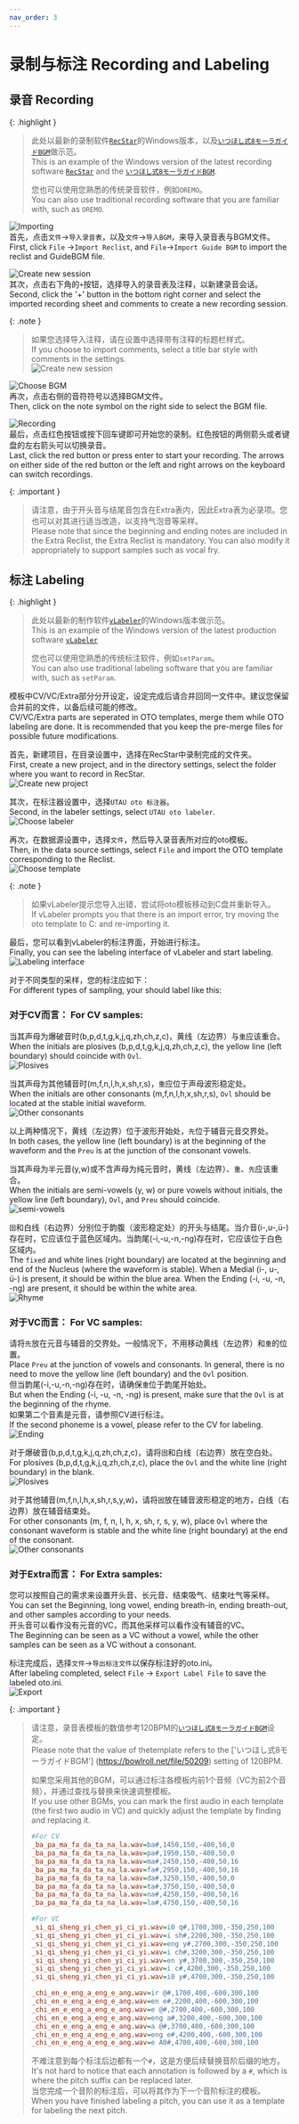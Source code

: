 ```yaml
---
nav_order: 3
---
```


# 录制与标注 Recording and Labeling

## 录音 Recording

{: .highlight }
>  此处以最新的录制软件[`RecStar`](https://github.com/sdercolin/RecStar)的Windows版本，以及[`いつほし式8モーラガイドBGM`](https://bowlroll.net/file/50209)做示范。  
>  This is an example of the Windows version of the latest recording software [`RecStar`](https://github.com/sdercolin/RecStar) and the [`いつほし式8モーラガイドBGM`](https://bowlroll.net/file/50209).    
>
> 您也可以使用您熟悉的传统录音软件，例如`OREMO`。  
> You can also use traditional recording software that you are familiar with, such as `OREMO`.  
  
![Importing](/assets/RS1.png)  
首先，点击`文件`->`导入录音表`，以及`文件`->`导入BGM`，来导入录音表与BGM文件。  
First, click `File` ->`Import Reclist`, and `File`->`Import Guide BGM` to import the reclist and GuideBGM file.  
  
![Create new session](/assets/RS2.png)  
其次，点击右下角的`+`按钮，选择导入的录音表及注释，以新建录音会话。  
Second, click the '+' button in the bottom right corner and select the imported recording sheet and comments to create a new recording session. 
  
{: .note }
> 如果您选择导入注释，请在设置中选择带有注释的标题栏样式。  
> If you choose to import comments, select a title bar style with comments in the settings.   
> ![Create new session](/assets/RS2-1.png)
  
![Choose BGM](/assets/RS3.png)  
再次，点击右侧的音符符号以选择BGM文件。  
Then, click on the note symbol on the right side to select the BGM file.  
  
![Recording](/assets/RS4.png)  
最后，点击红色按钮或按下回车键即可开始您的录制。红色按钮的两侧箭头或者键盘的左右箭头可以切换录音。  
Last, click the red button or press enter to start your recording. The arrows on either side of the red button or the left and right arrows on the keyboard can switch recordings.  

{: .important }
> 请注意，由于开头音与结尾音包含在Extra表内，因此Extra表为必录项。您也可以对其进行适当改造，以支持气泡音等采样。  
> Please note that since the beginning and ending notes are included in the Extra Reclist, the Extra Reclist is mandatory. You can also modify it appropriately to support samples such as vocal fry.  

## 标注 Labeling

{: .highlight }
>  此处以最新的制作软件[`vLabeler`](https://github.com/sdercolin/vlabeler)的Windows版本做示范。  
>  This is an example of the Windows version of the latest production software [`vLabeler`](https://github.com/sdercolin/vlabeler)  
> 
> 您也可以使用您熟悉的传统标注软件，例如`setParam`。  
> You can also use traditional labeling software that you are familiar with, such as `setParam`.  

模板中CV/VC/Extra部分分开设定，设定完成后请合并回同一文件中。建议您保留合并前的文件，以备后续可能的修改。  
CV/VC/Extra parts are seperated in OTO templates, merge them while OTO labeling are done. It is recommended that you keep the pre-merge files for possible future modifications.  

首先，新建项目，在目录设置中，选择在RecStar中录制完成的文件夹。  
First, create a new project, and in the directory settings, select the folder where you want to record in RecStar.  
![Create new project](/assets/VL1.png) 

其次，在标注器设置中，选择`UTAU oto 标注器`。  
Second, in the labeler settings, select `UTAU oto labeler`.  
![Choose labeler](/assets/VL2.png) 

再次，在数据源设置中，选择`文件`，然后导入录音表所对应的oto模板。  
Then, in the data source settings, select `File` and import the OTO template corresponding to the Reclist.  
![Choose template](/assets/VL3.png)

{: .note }
> 如果vLabeler提示您导入出错，尝试将oto模板移动到C盘并重新导入。  
> If vLabeler prompts you that there is an import error, try moving the oto template to C: and re-importing it.  

最后，您可以看到vLabeler的标注界面，开始进行标注。  
Finally, you can see the labeling interface of vLabeler and start labeling.  
![Labeling interface](/assets/VL4.png)

对于不同类型的采样，您的标注应如下：  
For different types of sampling, your should label like this:  

### 对于CV而言：  For CV samples:  
 
当其声母为爆破音时(b,p,d,t,g,k,j,q,zh,ch,z,c)，黄线（左边界）与`重`应该重合。  
When the initials are plosives (b,p,d,t,g,k,j,q,zh,ch,z,c), the yellow line (left boundary) should coincide with `Ovl`.  
![Plosives](/assets/CV1.png)  

当其声母为其他辅音时(m,f,n,l,h,x,sh,r,s)，`重`应位于声母波形稳定处。  
When the initials are other consonants (m,f,n,l,h,x,sh,r,s), `Ovl` should be located at the stable initial waveform.  
![Other consonants](/assets/CV2.png)  

以上两种情况下，黄线（左边界）位于波形开始处，`先`位于辅音元音交界处。  
In both cases, the yellow line (left boundary) is at the beginning of the waveform and the `Preu` is at the junction of the consonant vowels.  
 
当其声母为半元音(y,w)或不含声母为纯元音时，黄线（左边界）、`重`、`先`应该重合。  
When the initials are semi-vowels (y, w) or pure vowels without initials, the yellow line (left boundary), `Ovl`, and `Preu` should coincide.   
![semi-vowels](/assets/CV3.png)  

`固`和白线（右边界）分别位于韵腹（波形稳定处）的开头与结尾。当介音(i-,u-,ü-)存在时，它应该位于蓝色区域内。当韵尾(-i,-u,-n,-ng)存在时，它应该位于白色区域内。  
The `fixed` and white lines (right boundary) are located at the beginning and end of the Nucleus (where the waveform is stable). When a Medial (i-, u-, ü-) is present, it should be within the blue area. When the Ending (-i, -u, -n, -ng) are present, it should be within the white area.  
![Rhyme](/assets/CV4.png)  
  
  

### 对于VC而言：  For VC samples:  
  
请将`先`放在元音与辅音的交界处。一般情况下，不用移动黄线（左边界）和`重`的位置。  
Place `Preu` at the junction of vowels and consonants. In general, there is no need to move the yellow line (left boundary) and the `Ovl` position.   
但当韵尾(-i,-u,-n,-ng)存在时，请确保`重`位于韵尾开始处。   
But when the Ending (-i, -u, -n, -ng) is present, make sure that the `Ovl` is at the beginning of the rhyme.  
如果第二个音素是元音，请参照CV进行标注。  
If the second phoneme is a vowel, please refer to the CV for labeling.  
![Ending](/assets/VC1.png)  

对于爆破音(b,p,d,t,g,k,j,q,zh,ch,z,c)，请将`固`和白线（右边界）放在空白处。  
For plosives (b,p,d,t,g,k,j,q,zh,ch,z,c), place the `Ovl` and the white line (right boundary) in the blank.  
![Plosives](/assets/VC2.png)  

对于其他辅音(m,f,n,l,h,x,sh,r,s,y,w)，请将`固`放在辅音波形稳定的地方，白线（右边界）放在辅音结束处。  
For other consonants (m, f, n, l, h, x, sh, r, s, y, w), place `Ovl` where the consonant waveform is stable and the white line (right boundary) at the end of the consonant.  
![Other consonants](/assets/VC3.png)  
  
  

### 对于Extra而言：  For Extra samples:  

您可以按照自己的需求来设置开头音、长元音、结束吸气、结束吐气等采样。  
You can set the Beginning, long vowel, ending breath-in, ending breath-out, and other samples according to your needs.    
开头音可以看作没有元音的VC，而其他采样可以看作没有辅音的VC。  
The Beginning can be seen as a VC without a vowel, while the other samples can be seen as a VC without a consonant.  
  
标注完成后，选择`文件`->`导出标注文件`以保存标注好的oto.ini。  
After labeling completed, select `File` -> `Export Label File` to save the labeled oto.ini.  
![Export](/assets/VL5.png) 

{: .important }
> 请注意，录音表模板的数值参考120BPM的[`いつほし式8モーラガイドBGM`](https://bowlroll.net/file/50209)设定。  
> Please note that the value of thetemplate refers to the ['いつほし式8モーラガイドBGM'] (https://bowlroll.net/file/50209) setting of 120BPM.  
> 
> 如果您采用其他的BGM，可以通过标注各模板内前1个音频（VC为前2个音频），并通过查找与替换来快速调整模板。  
> If you use other BGMs, you can mark the first audio in each template (the first two audio in VC) and quickly adjust the template by finding and replacing it. 
> ```ini
> #For CV
> _ba_pa_ma_fa_da_ta_na_la.wav=ba#,1450,150,-400,50,0
> _ba_pa_ma_fa_da_ta_na_la.wav=pa#,1950,150,-400,50,0
> _ba_pa_ma_fa_da_ta_na_la.wav=ma#,2450,150,-400,50,16
> _ba_pa_ma_fa_da_ta_na_la.wav=fa#,2950,150,-400,50,16
> _ba_pa_ma_fa_da_ta_na_la.wav=da#,3250,150,-400,50,0
> _ba_pa_ma_fa_da_ta_na_la.wav=ta#,3750,150,-400,50,0
> _ba_pa_ma_fa_da_ta_na_la.wav=na#,4250,150,-400,50,16
> _ba_pa_ma_fa_da_ta_na_la.wav=la#,4750,150,-400,50,16
> 
> #For VC
> _si_qi_sheng_yi_chen_yi_ci_yi.wav=i0 q#,1700,300,-350,250,100
> _si_qi_sheng_yi_chen_yi_ci_yi.wav=i sh#,2200,300,-350,250,100
> _si_qi_sheng_yi_chen_yi_ci_yi.wav=eng y#,2700,300,-350,250,100
> _si_qi_sheng_yi_chen_yi_ci_yi.wav=i ch#,3200,300,-350,250,100
> _si_qi_sheng_yi_chen_yi_ci_yi.wav=en y#,3700,300,-350,250,100
> _si_qi_sheng_yi_chen_yi_ci_yi.wav=i c#,4200,300,-350,250,100
> _si_qi_sheng_yi_chen_yi_ci_yi.wav=i0 y#,4700,300,-350,250,100
>
> _chi_en_e_eng_a_eng_e_ang.wav=ir @#,1700,400,-600,300,100
> _chi_en_e_eng_a_eng_e_ang.wav=en e#,2200,400,-600,300,100
> _chi_en_e_eng_a_eng_e_ang.wav=e @#,2700,400,-600,300,100
> _chi_en_e_eng_a_eng_e_ang.wav=eng a#,3200,400,-600,300,100
> _chi_en_e_eng_a_eng_e_ang.wav=a @#,3700,400,-600,300,100
> _chi_en_e_eng_a_eng_e_ang.wav=eng e#,4200,400,-600,300,100
> _chi_en_e_eng_a_eng_e_ang.wav=e A0#,4700,400,-600,300,100
> ```
> 不难注意到每个标注后边都有一个`#`，这是方便后续替换音阶后缀的地方。  
> It's not hard to notice that each annotation is followed by a `#`, which is where the pitch suffix can be replaced later.  
> 当您完成一个音阶的标注后，可以将其作为下一个音阶标注的模板。  
> When you have finished labeling a pitch, you can use it as a template for labeling the next pitch.  
